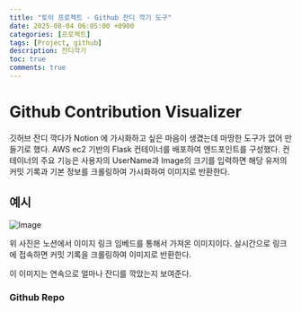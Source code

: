 ```yaml
---
title: "토이 프로젝트 - Github 잔디 깍기 도구"
date: 2025-08-04 06:05:00 +0900
categories: [프로젝트]
tags: [Project, github]
description: 잔디깍기
toc: true
comments: true
---
```


# Github Contribution Visualizer

깃허브 잔디 깍다가 Notion 에 가시화하고 싶은 마음이 생겼는데 마땅한 도구가 없어 만들기로 했다. AWS ec2 기반의 Flask 컨테이너를 배포하여 엔드포인트를 구성했다. 컨테이너의 주요 기능은 사용자의 UserName과 Image의 크기를 입력하면 해당 유저의 커밋 기록과 기본 정보를 크롤링하여 가시화하여 이미지로 반환한다. 

## 예시

![Image](https://prod-files-secure.s3.us-west-2.amazonaws.com/e6db513d-ec54-40ff-aa74-2487b0bcfe15/1d5ecaae-da44-4a3c-b1f2-598773cfaacc/1500x487.png?X-Amz-Algorithm=AWS4-HMAC-SHA256&X-Amz-Content-Sha256=UNSIGNED-PAYLOAD&X-Amz-Credential=ASIAZI2LB4662HH4WCHH%2F20250804%2Fus-west-2%2Fs3%2Faws4_request&X-Amz-Date=20250804T072133Z&X-Amz-Expires=3600&X-Amz-Security-Token=IQoJb3JpZ2luX2VjEAcaCXVzLXdlc3QtMiJHMEUCIQD4rG9zV1brXbh7VKhbGoCC%2FSOUxr%2FYf2A%2FjEuKAFVZuQIgWPcPCkIX%2BknGDGurF%2BzP%2Buqjl9OKGF%2BEbgiRgJfBSbIq%2FwMIQBAAGgw2Mzc0MjMxODM4MDUiDAlu6sfRuv%2F77t7pfSrcA14jimm90JSH9t2Dc8hErxnewusyRmbBmGSLgIXJDpQn7fkXydFIj1TpIv0GdciSG333aMfK3D0mMtLsax0O%2B9lZ1NDKcIw2QwAt2V9nRH4t1orl%2FrycY0qCAdEtZb25DtEA3Yw%2BjobHym%2BWL%2F4HjYZ9G8YqQKgXyrWboT9DcH7G7kMoIUDId1qyAYGb93U6zL7QGroORE3lpb13X3Ctrkwn3JUkYfy6gSvX7Se0J2ECjaW9xwduZHnkLB%2BiO9qbTwh2KZNUPjF0Cnb6STDVbebHEUtSlOx30ZjDphNnfQhFa0KRTkNHo54n74qqy9zabHnU9xGrBRzxXxRw7yqFrc%2Bp%2FL3NO76rHYcdrC5GlvAdyEhrVk2Ellnk8x0IZiarwXNTZkHCs1evCaS7NafyfzpxZxZFOK0P34dJTvvMnkQeJLBgeqExioZdOkL%2BYSC%2BUhIpSiJ50xmc92WL44e84RBr1HwEcqI1VB2tnpj1eMT9L8Dz3eSmqXHs11ACvwlmODT1eTxvSAz0drDQflvDv4NDHK1Fk980PemDsuLM7FCzJRjwpDbwxFeWkeaAVQIlNYf3EiRAucRh5mWVmGCr41VINjtcLN%2F8pOPMJXX%2Frx9uxRpQ9TEi0xDtt3VwMKG3wcQGOqUBex2kmtV7ix8O6iCK%2FzOv0m7n0Sxi%2F9ol4OTCfoi6NSkdCK03gfzK5L3slOrbsQbi1zs3oxqnTgJPSqK%2B7Dfb48NLaCPV0vHV3h5ydL3i7JnzI%2FJ8wjEHpyG3JskNb0GKUj8HOkjF%2B5An6AbBbLe%2BpCWitGeLPvkUYrjQwafjd0%2Fc4ueOzIDUwIWJ%2BYZGWY5fsXjI0LcGgPkUNwuMje8m8w%2Fzkl3U&X-Amz-Signature=f5b3a376b3f89f83546f728b1ceff7e0675137093aedd3139eb3fb216e3c24df&X-Amz-SignedHeaders=host&x-amz-checksum-mode=ENABLED&x-id=GetObject)

위 사진은 노션에서 이미지 링크 임베드를 통해서 가져온 이미지이다. 실시간으로 링크에 접속하면 커밋 기록을 크롤링하여 이미지로 반환한다. 

이 이미지는 연속으로 얼마나 잔디를 깍았는지 보여준다. 

### Github Repo


